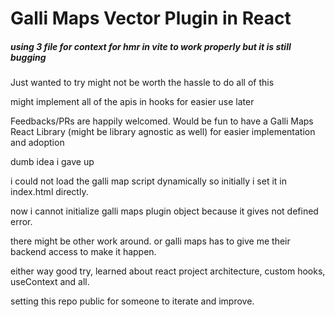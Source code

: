 # Galli Maps Vector Plugin in React

##### using 3 file for context for hmr in vite to work properly but it is still bugging

Just wanted to try might not be worth the hassle to do all of this

might implement all of the apis in hooks for easier use later

Feedbacks/PRs are happily welcomed.
Would be fun to have a Galli Maps React Library (might be library agnostic as well) for easier implementation and adoption

dumb idea i gave up


i could not load the galli map script dynamically so initially i set it in index.html directly.

now i cannot initialize galli maps plugin object because it gives not defined error.

there might be other work around. or galli maps has to give me their backend access to make it happen.

either way good try, learned about react project architecture, custom hooks, useContext and all.

setting this repo public for someone to iterate and improve.
